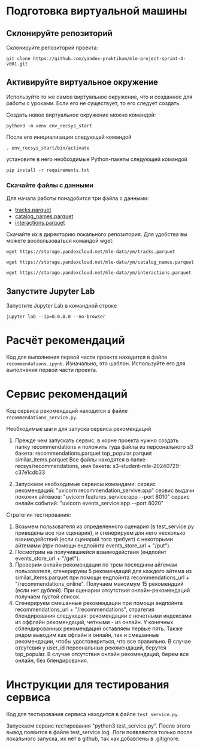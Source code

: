 # Подготовка виртуальной машины

## Склонируйте репозиторий

Склонируйте репозиторий проекта:

```
git clone https://github.com/yandex-praktikum/mle-project-sprint-4-v001.git
```

## Активируйте виртуальное окружение

Используйте то же самое виртуальное окружение, что и созданное для работы с уроками. Если его не существует, то его следует создать.

Создать новое виртуальное окружение можно командой:

```
python3 -m venv env_recsys_start
```

После его инициализации следующей командой

```
. env_recsys_start/bin/activate
```

установите в него необходимые Python-пакеты следующей командой

```
pip install -r requirements.txt
```

### Скачайте файлы с данными

Для начала работы понадобится три файла с данными:
- [tracks.parquet](https://storage.yandexcloud.net/mle-data/ym/tracks.parquet)
- [catalog_names.parquet](https://storage.yandexcloud.net/mle-data/ym/catalog_names.parquet)
- [interactions.parquet](https://storage.yandexcloud.net/mle-data/ym/interactions.parquet)
 
Скачайте их в директорию локального репозитория. Для удобства вы можете воспользоваться командой wget:

```
wget https://storage.yandexcloud.net/mle-data/ym/tracks.parquet

wget https://storage.yandexcloud.net/mle-data/ym/catalog_names.parquet

wget https://storage.yandexcloud.net/mle-data/ym/interactions.parquet
```

## Запустите Jupyter Lab

Запустите Jupyter Lab в командной строке

```
jupyter lab --ip=0.0.0.0 --no-browser
```

# Расчёт рекомендаций

Код для выполнения первой части проекта находится в файле `recommendations.ipynb`. Изначально, это шаблон. Используйте его для выполнения первой части проекта.

# Сервис рекомендаций

Код сервиса рекомендаций находится в файле `recommendations_service.py`.

Необходимые шаги для запуска сервиса рекомендаций

1. Прежде чем запускать сервис, в корне проекта нужно создать папку recommendations и положить туда файлы из персонального s3 бакета:
recommendations.parquet
top_popular.parquet
similar_items.parquet
Все файлы находятся в папке recsys/recommendations, имя бакета: s3-student-mle-20240729-c37e1cdb33

2. Запускаем необходимые сервисы командами:
сервис рекомендаций: "uvicorn recommendation_servive:app"
сервис выдачи похожих айтемов: "uvicorn features_service:app --port 8010"
сервис онлайн событий: "uvicorn events_service:app --port 8020"

Стратегия тестирования:
1. Возьмем пользователя из определенного сценария (в test_service.py приведены все три сценария), и сгенерируем для него несколько взаимодействий (если сценарий того требует) с некоторыми айтемами (при помощи ендпойнта events_store_url + "/put").
2. Посмотрим на получившиейся взаимодействия (ендпойнт events_store_url + "/get").
3. Проверим онлайн рекомендации по трем последним айтемам пользователя, сгенерируем 5 рекомендаций для каждого айтема из similar_items.parquet при помощи ендпойнта recommendations_url + "/recommendations_online". Получаем максимум 15 рекомендций (если нет дублей). При сценарии отсутствия онлайн-рекомендаций получаем пустой список.
4. Сгенерируем смешанные рекомендации при помощи ендпойнта recommendations_url + "/recommendations", стратегия блендирования следующая: рекомендации с нечетными индексами из оффлайн рекомендаций, четными - из онлайн. У конечных сблендированных рекомендаций оставляем первые пять. Также рядом выводим как офлайн и онлайн, так и смешанные рекомендации, чтобы удостовериться, что все правильно. В случае отсутсвия у user_id персональных рекомендаций, берутся top_popular. В случае отсутствия онлайн рекомендаций, берем все онлайн, без блендирования.

# Инструкции для тестирования сервиса

Код для тестирования сервиса находится в файле `test_service.py`.

Запускаем сервис тестирования "python3 test_service.py". После этого вывод появится в файле test_service.log. Логи появляются только после локального запуска, их нет в github, так как добавлены в .gitignore.
